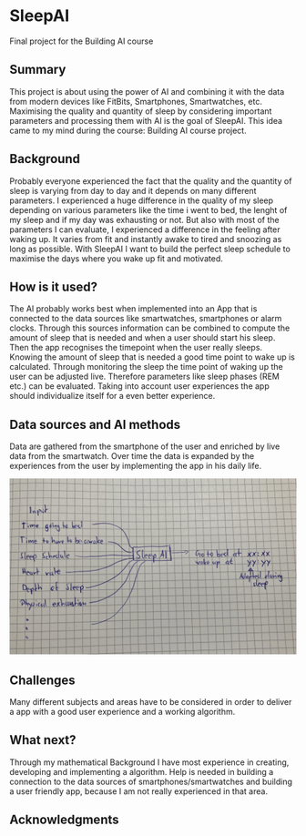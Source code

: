 # SleepAI

Final project for the Building AI course

## Summary

This project is about using the power of AI and combining it with the data from modern devices like FitBits, Smartphones, Smartwatches, etc.  Maximising the quality and quantity of sleep by considering important parameters and processing them with AI is the goal of SleepAI. This idea came to my mind during the course: Building AI course project.


## Background

Probably everyone experienced the fact that the quality and the quantity of sleep is varying from day to day and it depends on many different parameters.
I experienced a huge difference in the quality of my sleep depending on various parameters like the time i went to bed, the lenght of my sleep and if my day was exhausting or not. But also with most of the parameters I can evaluate, I experienced a difference in the feeling after waking up. It varies from fit and instantly awake to tired and snoozing as long as possible. With SleepAI I want to build the perfect sleep schedule to maximise the days where you wake up fit and motivated.


## How is it used?

The AI probably works best when implemented into an App that is connected to the data sources like smartwatches, smartphones or alarm clocks.
Through this sources information can be combined to compute the amount of sleep that is needed and when a user should start his sleep. Then the app recognises the timepoint when the user really sleeps. Knowing the amount of sleep that is needed a good time point to wake up is calculated. Through monitoring the sleep the time point of waking up the user can be adjusted live. Therefore parameters like sleep phases (REM etc.) can be evaluated. Taking into account user experiences the app should individualize itself for a even better experience. 


## Data sources and AI methods

Data are gathered from the smartphone of the user and enriched by live data from the smartwatch. Over time the data is expanded by the experiences from the user by implementing the app in his daily life.

![image of a cat](/99A7FB31-DA7A-4461-8C69-4F6C46D19DE7.jpeg)


## Challenges

Many different subjects and areas have to be considered in order to deliver a app with a good user experience and a working algorithm.

## What next?

Through my mathematical Background I have most experience in creating, developing and implementing a algorithm. Help is needed in building a connection to the data sources of smartphones/smartwatches and building a user friendly app, because I am not really experienced in that area.

## Acknowledgments
